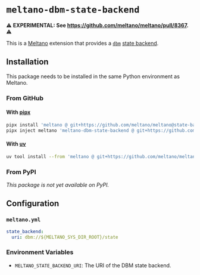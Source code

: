 # `meltano-dbm-state-backend`

⚠️ **EXPERIMENTAL: See https://github.com/meltano/meltano/pull/8367.** ⚠️

<!--
[![PyPI version](https://img.shields.io/pypi/v/meltano-dbm-state-backend.svg?logo=pypi&logoColor=FFE873&color=blue)](https://pypi.org/project/meltano-dbm-state-backend)
[![Python versions](https://img.shields.io/pypi/pyversions/meltano-dbm-state-backend.svg?logo=python&logoColor=FFE873)](https://pypi.org/project/meltano-dbm-state-backend)
-->

This is a [Meltano][meltano] extension that provides a [`dbm`][dbm] [state backend][state-backend].

## Installation

This package needs to be installed in the same Python environment as Meltano.

### From GitHub

#### With [pipx]

```bash
pipx install 'meltano @ git+https://github.com/meltano/meltano@state-backend-plugins'
pipx inject meltano 'meltano-dbm-state-backend @ git+https://github.com/edgarrmondragon/meltano-dbm-state-backend.git'
```

#### With [uv]

```bash
uv tool install --from 'meltano @ git+https://github.com/meltano/meltano@state-backend-plugins' --with 'meltano-dbm-state-backend @ git+https://github.com/edgarrmondragon/meltano-dbm-state-backend.git' meltano
```

### From PyPI

_This package is not yet available on PyPI._

## Configuration

### `meltano.yml`

```yaml
state_backend:
  uri: dbm://${MELTANO_SYS_DIR_ROOT}/state
```

### Environment Variables

* `MELTANO_STATE_BACKEND_URI`: The URI of the DBM state backend.

[meltano]: https://meltano.com
[dbm]: https://docs.python.org/3/library/dbm.html
[state-backend]: https://docs.meltano.com/concepts/state_backends
[pipx]: https://github.com/pypa/pipx
[uv]: https://docs.astral.sh/uv
